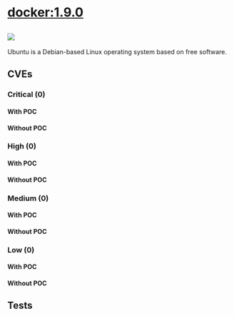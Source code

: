 # [docker:1.9.0](https://hub.docker.com/_/docker?tab=tags)
![](https://img.shields.io/static/v1?label=tag&message=1.9.0&color=blue)
---
<p>
Ubuntu is a Debian-based Linux operating system based on free software.
</p>

## CVEs
### Critical (0)
#### With POC

#### Without POC


### High (0)
#### With POC

#### Without POC


### Medium (0)
#### With POC

#### Without POC


### Low (0)
#### With POC

#### Without POC


## Tests
